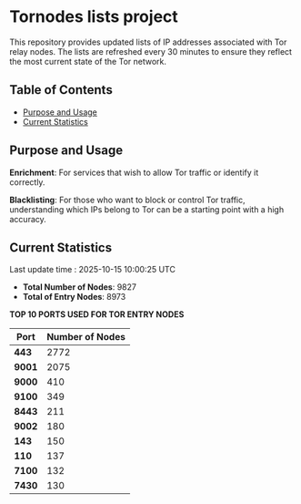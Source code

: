 # Tornodes lists project

This repository provides updated lists of IP addresses associated with Tor relay nodes. The lists are refreshed every 30 minutes to ensure they reflect the most current state of the Tor network.

## Table of Contents

- [Purpose and Usage](#purpose-and-usage)
- [Current Statistics](#current-statistics)


## Purpose and Usage

**Enrichment**: For services that wish to allow Tor traffic or identify it correctly.

**Blacklisting**: For those who want to block or control Tor traffic, understanding which IPs belong to Tor can be a starting point with a high accuracy.

## Current Statistics

Last update time : 2025-10-15 10:00:25 UTC

- **Total Number of Nodes**: 9827
- **Total of Entry Nodes**: 8973

**TOP 10 PORTS USED FOR TOR ENTRY NODES**

| **Port** | **Number of Nodes** |
|------|-----------------|
| **443**   | 2772  |
| **9001**   | 2075  |
| **9000**   | 410  |
| **9100**   | 349  |
| **8443**   | 211  |
| **9002**   | 180  |
| **143**   | 150  |
| **110**   | 137  |
| **7100**   | 132  |
| **7430**   | 130  |

